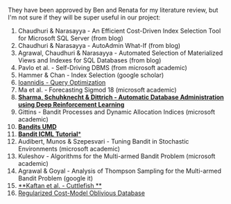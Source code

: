 They have been approved by Ben and Renata for my literature review, but I'm not sure if they will be super useful in our project:
1.	Chaudhuri & Narasayya - An Efficient Cost-Driven Index Selection Tool for Microsoft SQL Server (from blog)
2.	Chaudhuri & Narasayya - AutoAdmin What-If (from blog)
3.	Agrawal, Chaudhuri & Narasayya - Automated Selection of Materialized Views and Indexes for SQL Databases (from blog)
4.	Pavlo et al. - Self-Driving DBMS (from microsoft academic)
5.	Hammer & Chan - Index Selection (google scholar)
6.	[Ioannidis - Query Optimization](https://graal.ens-lyon.fr/~yrobert/henri3/ioannidis96query.pdf)
7.	Ma et al. - Forecasting Sigmod 18 (microsoft academic)
8.	**[Sharma, Schuhknecht & Dittrich - Automatic Database Administration using Deep Reinforcement Learning](https://arxiv.org/pdf/1801.05643.pdf)**
9.	Gittins - Bandit Processes and Dynamic Allocation Indices (microsoft academic)
10.	[**Bandits UMD**](http://www.cs.umd.edu/~slivkins/CMSC858G-fall16/Lecture2_PartI.pdf)
11.	[**Bandit ICML Tutorial***](https://sites.google.com/site/banditstutorial/)
12.	Audibert, Munos & Szepesvari - Tuning Bandit in Stochastic Environments (microsoft academic)
13.	Kuleshov - Algorithms for the Multi-armed Bandit Problem (microsoft academic)
14.	Agrawal & Goyal - Analysis of Thompson Sampling for the Multi-armed Bandit Problem (google it)
15.	[**Kaftan et al. - Cuttlefish **](https://arxiv.org/pdf/1802.09180.pdf)
16. [Regularized Cost-Model Oblivious Database](https://www.google.com/url?hl=en&q=http://pierre.senellart.com/publications/basu2016regularized.pdf&source=gmail&ust=1534578424199000&usg=AFQjCNFkp410rLYEAmuUSG3o5DhV3vVOXQ)
